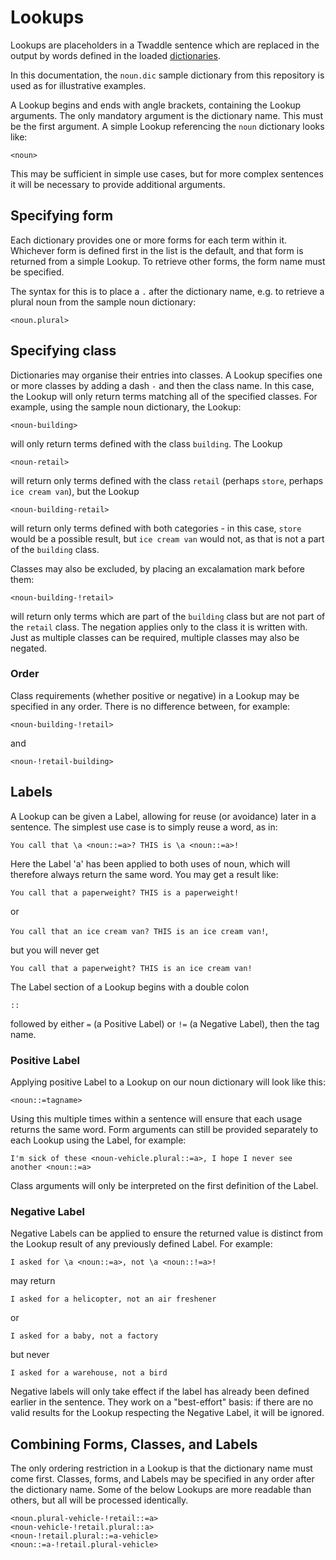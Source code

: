# Lookups

Lookups are placeholders in a Twaddle sentence which are replaced in the
output by words defined in the loaded [dictionaries](dictionaries.md).

In this documentation, the `noun.dic` sample dictionary from this repository
is used as for illustrative examples. 

A Lookup begins and ends with angle brackets, containing the Lookup arguments.
The only mandatory argument is the dictionary name. This must be the first
argument. A simple Lookup referencing the `noun` dictionary looks like:

`<noun>`

This may be sufficient in simple use cases, but for more complex sentences 
it will be necessary to provide additional arguments.

## Specifying form

Each dictionary provides one or more forms for each term within it. Whichever
form is defined first in the list is the default, and that form is returned 
from a simple Lookup. To retrieve other forms, the form name must be specified.

The syntax for this is to place a `.` after the dictionary name, e.g. to 
retrieve a plural noun from the sample noun dictionary:

`<noun.plural>`

## Specifying class

Dictionaries may organise their entries into classes. A Lookup specifies one
or more classes by adding a dash `-` and then the class name. In this case, the
Lookup will only return terms matching all of the specified classes. For example, using the sample noun dictionary, the Lookup:

`<noun-building>` 

will only return terms defined with the class `building`. The Lookup

`<noun-retail>` 

will return only terms defined with the class `retail` (perhaps `store`, perhaps `ice cream van`), but the Lookup

`<noun-building-retail>`

will return only terms defined with both categories - in this case, `store`
would be a possible result, but `ice cream van` would not, as that is not
a part of the `building` class.

Classes may also be excluded, by placing an excalamation mark before them:

`<noun-building-!retail>`

will return only terms which are part of the `building` class but are not part
of the `retail` class. The negation applies only to the class it is written 
with. Just as multiple classes can be required, multiple classes may also be negated.

### Order

Class requirements (whether positive or negative) in a Lookup may be specified
in any order. There is no difference between, for example:

`<noun-building-!retail>` 

and

`<noun-!retail-building>`

## Labels

A Lookup can be given a Label, allowing for reuse (or avoidance) later in a
sentence. The simplest use case is to simply reuse a word, as in:

`You call that \a <noun::=a>? THIS is \a <noun::=a>!`

Here the Label 'a' has been applied to both uses of noun, which will therefore
always return the same word. You may get a result like:

`You call that a paperweight? THIS is a paperweight!`

or 

`You call that an ice cream van? THIS is an ice cream van!`,

but you will never get

`You call that a paperweight? THIS is an ice cream van!`

The Label section of a Lookup begins with a double colon

`::`

followed by either `=` (a Positive Label) or `!=` (a Negative Label), then the
tag name. 

### Positive Label

Applying positive Label to a Lookup on our noun dictionary will look like this:

`<noun::=tagname>`

Using this multiple times within a sentence will ensure that each usage returns
the same word. Form arguments can still be provided separately to 
each Lookup using the Label, for example:

`I'm sick of these <noun-vehicle.plural::=a>, I hope I never see another <noun::=a>`

Class arguments will only be interpreted on the first definition of the Label.

### Negative Label

Negative Labels can be applied to ensure the returned value is distinct from
the Lookup result of any previously defined Label. For example:

`I asked for \a <noun::=a>, not \a <noun::!=a>!`

may return 

`I asked for a helicopter, not an air freshener`

or

`I asked for a baby, not a factory`

but never

`I asked for a warehouse, not a bird`

Negative labels will only take effect if the label has already been defined
earlier in the sentence. They work on a "best-effort" basis: if there are no 
valid results for the Lookup respecting the Negative Label, it will be ignored.

## Combining Forms, Classes, and Labels

The only ordering restriction in a Lookup is that the dictionary name must
come first. Classes, forms, and Labels may be specified in any order after
the dictionary name. Some of the below Lookups are more readable than others,
but all will be processed identically.

```
<noun.plural-vehicle-!retail::=a>
<noun-vehicle-!retail.plural::a>
<noun-!retail.plural::=a-vehicle>
<noun::=a-!retail.plural-vehicle>
```
